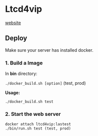 # Ltcd4vip

[website](http://leetcode.liangjiateng.cn/leetcode/algorithm)

## Deploy

Make sure your server has installed docker.

### 1. Build a Image

In **bin** directory:

`./docker_build.sh [option]` (test, prod)

**Usage:**

`./docker_build.sh test`

### 2. Start the web server

```
docker attach ltcd4vip:lastest
./bin/run.sh test (test, prod)
```

